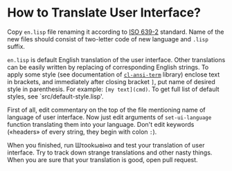 # How to Translate User Interface?

Copy `en.lisp` file renaming it according to
[ISO 639-2](http://www.loc.gov/standards/iso639-2/php/code_list.php)
standard. Name of the new files should consist of two-letter code of
new language and `.lisp` suffix.

`en.lisp` is default English translation of the user interface. Other
translations can be easily written by replacing of corresponding English
strings. To apply some style (see documentation of
[`cl-ansi-term`](https://mrkkrp.github.io/cl-ansi-term/) library) enclose
text in brackets, and immediately after closing bracket `]`, put name of
desired style in parenthesis. For example: `[my text](cmd)`. To get full
list of default styles, see `src/default-style.lisp'.

First of all, edit commentary on the top of the file mentioning name of
language of user interface. Now just edit arguments of `set-ui-language`
function translating them into your language. Don't edit keywords («headers»
of every string, they begin with colon `:`).

When you finished, run Шτookωвiнα and test your translation of user
interface. Try to track down strange translations and other nasty
things. When you are sure that your translation is good, open pull request.
